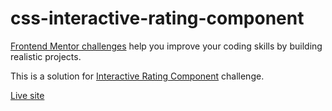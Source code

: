 # css-interactive-rating-component

[Frontend Mentor challenges](https://www.frontendmentor.io/) help you improve your coding skills by building realistic projects.

This is a solution for [Interactive Rating Component](https://www.frontendmentor.io/challenges/interactive-rating-component-koxpeBUmI) challenge.

[Live site](https://amansgz.github.io/css-interactive-rating-component/)
